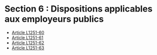 # Section 6 : Dispositions applicables aux employeurs publics

* [Article L1251-60](./LEGIARTI000031930272.md)
* [Article L1251-61](./LEGIARTI000020959315.md)
* [Article L1251-62](./LEGIARTI000020959313.md)
* [Article L1251-63](./LEGIARTI000020959311.md)
